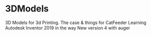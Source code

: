 # 3DModels
3D Models for 3d Printing. The case &amp; things for CatFeeder
Learning Autodesk Inventor 2019 in the way
New version 4 with auger


